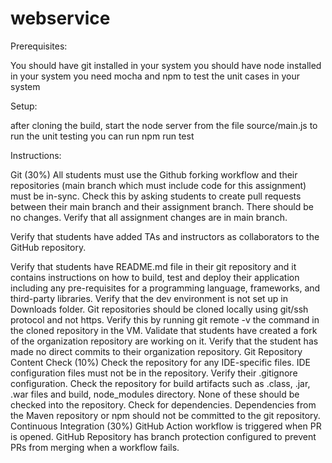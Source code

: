# webservice

Prerequisites:

You should have git installed in your system
you should have node installed in your system
you need mocha and npm to test the unit cases in your system


Setup:

after cloning the build, start the node server from the file source/main.js
to run the unit testing you can run npm run test



Instructions:

Git (30%)
All students must use the Github forking workflow and their repositories (main branch which must include code for this assignment) must be in-sync. Check this by asking students to create pull requests between their main branch and their assignment branch. There should be no changes. Verify that all assignment changes are in main branch.

Verify that students have added TAs and instructors as collaborators to the GitHub repository.

Verify that students have README.md file in their git repository and it contains instructions on how to build, test and deploy their application including any pre-requisites for a programming language, frameworks, and third-party libraries.
Verify that the dev environment is not set up in Downloads folder.
Git repositories should be cloned locally using git/ssh protocol and not https.
Verify this by running git remote -v the command in the cloned repository in the VM.
Validate that students have created a fork of the organization repository are working on it.
Verify that the student has made no direct commits to their organization repository.
Git Repository Content Check (10%)
Check the repository for any IDE-specific files. IDE configuration files must not be in the repository.
Verify their .gitignore configuration.
Check the repository for build artifacts such as .class, .jar, .war files and build, node_modules directory. None of these should be checked into the repository.
Check for dependencies. Dependencies from the Maven repository or npm should not be committed to the git repository.
Continuous Integration (30%)
GitHub Action workflow is triggered when PR is opened.
GitHub Repository has branch protection configured to prevent PRs from merging when a workflow fails.
 
